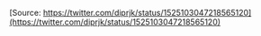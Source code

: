 [Source: https://twitter.com/diprjk/status/1525103047218565120](https://twitter.com/diprjk/status/1525103047218565120)